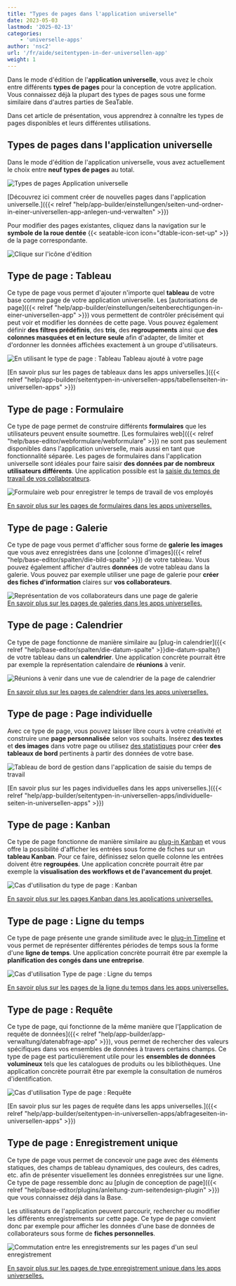```yaml
---
title: "Types de pages dans l'application universelle"
date: 2023-05-03
lastmod: '2025-02-13'
categories:
    - 'universelle-apps'
author: 'nsc2'
url: '/fr/aide/seitentypen-in-der-universellen-app'
weight: 1
---
```


Dans le mode d'édition de l'**application universelle**, vous avez le choix entre différents **types de pages** pour la conception de votre application. Vous connaissez déjà la plupart des types de pages sous une forme similaire dans d'autres parties de SeaTable.

Dans cet article de présentation, vous apprendrez à connaître les types de pages disponibles et leurs différentes utilisations.

## Types de pages dans l'application universelle

Dans le mode d'édition de l'application universelle, vous avez actuellement le choix entre **neuf types de pages** au total.

![Types de pages Application universelle](images/Seitentypen-Universal-App.png)

[Découvrez ici comment créer de nouvelles pages dans l'application universelle.]({{< relref "help/app-builder/einstellungen/seiten-und-ordner-in-einer-universellen-app-anlegen-und-verwalten" >}})

Pour modifier des pages existantes, cliquez dans la navigation sur le **symbole de la roue dentée** {{< seatable-icon icon="dtable-icon-set-up" >}} de la page correspondante.

![Clique sur l'icône d'édition](images/page-permissions-universal-app.png)

## Type de page : Tableau

Ce type de page vous permet d'ajouter n'importe quel **tableau** de votre base comme page de votre application universelle. Les [autorisations de page]({{< relref "help/app-builder/einstellungen/seitenberechtigungen-in-einer-universellen-app" >}}) vous permettent de contrôler précisément qui peut voir et modifier les données de cette page. Vous pouvez également définir **des filtres prédéfinis**, des **tris**, des **regroupements** ainsi que **des colonnes masquées et en lecture seule** afin d'adapter, de limiter et d'ordonner les données affichées exactement à un groupe d'utilisateurs.

![En utilisant le type de page : Tableau Tableau ajouté à votre page](images/page-type-table-example-1.png)

[En savoir plus sur les pages de tableaux dans les apps universelles.]({{< relref "help/app-builder/seitentypen-in-universellen-apps/tabellenseiten-in-universellen-apps" >}})

## Type de page : Formulaire

Ce type de page permet de construire différents **formulaires** que les utilisateurs peuvent ensuite soumettre. [Les formulaires web]({{< relref "help/base-editor/webformulare/webformulare" >}}) ne sont pas seulement disponibles dans l'application universelle, mais aussi en tant que fonctionnalité séparée. Les pages de formulaires dans l'application universelle sont idéales pour faire saisir **des données par de nombreux utilisateurs différents**. Une application possible est la [saisie du temps de travail de vos collaborateurs](https://seatable.io/fr/arbeitszeiterfassung/).

![Formulaire web pour enregistrer le temps de travail de vos employés](images/webformular-working-time.png)

[En savoir plus sur les pages de formulaires dans les apps universelles.](https://seatable.io/fr/docs/seitentypen-in-universellen-apps/formularseiten-in-universellen-apps/)

## Type de page : Galerie

Ce type de page vous permet d'afficher sous forme de **galerie** **les images** que vous avez enregistrées dans une [colonne d'images]({{< relref "help/base-editor/spalten/die-bild-spalte" >}}) de votre tableau. Vous pouvez également afficher d'autres **données** de votre tableau dans la galerie. Vous pouvez par exemple utiliser une page de galerie pour **créer des fiches d'information** claires sur **vos collaborateurs**.

![Représentation de vos collaborateurs dans une page de galerie](images/page-type-gallery-example.png)  
[En savoir plus sur les pages de galeries dans les apps universelles.](https://seatable.io/fr/docs/seitentypen-in-universellen-apps/galerieseiten-in-universellen-apps/)

## Type de page : Calendrier

Ce type de page fonctionne de manière similaire au [plug-in calendrier]({{< relref "help/base-editor/spalten/die-datum-spalte" >}}die-datum-spalte/) de votre tableau dans un **calendrier**. Une application concrète pourrait être par exemple la représentation calendaire de **réunions** à venir.

![Réunions à venir dans une vue de calendrier de la page de calendrier](images/calendar-page-example.png)

[En savoir plus sur les pages de calendrier dans les apps universelles.](https://seatable.io/fr/docs/seitentypen-in-universellen-apps/kalenderseiten-in-universellen-apps/)

## Type de page : Page individuelle

Avec ce type de page, vous pouvez laisser libre cours à votre créativité et construire une **page personnalisée** selon vos souhaits. Insérez **des textes** et **des images** dans votre page ou utilisez [des statistiques](https://seatable.io/fr/docs/plugins/anleitung-zum-statistik-plugin/) pour créer **des tableaux de bord** pertinents à partir des données de votre base.

![Tableau de bord de gestion dans l'application de saisie du temps de travail](images/Dashboard_2.gif)

[En savoir plus sur les pages individuelles dans les apps universelles.]({{< relref "help/app-builder/seitentypen-in-universellen-apps/individuelle-seiten-in-universellen-apps" >}})

## Type de page : Kanban

Ce type de page fonctionne de manière similaire au [plug-in Kanban](https://seatable.io/fr/docs/plugins/anleitung-zum-kanban-plugin/) et vous offre la possibilité d'afficher les entrées sous forme de fiches sur un **tableau Kanban**. Pour ce faire, définissez selon quelle colonne les entrées doivent être **regroupées**. Une application concrète pourrait être par exemple la **visualisation des workflows et de l'avancement du projet**.

![Cas d'utilisation du type de page : Kanban](images/example-kanban-page-3.png)

[En savoir plus sur les pages Kanban dans les applications universelles.](https://seatable.io/fr/docs/seitentypen-in-universellen-apps/kanbanseiten-in-universellen-apps/)

## Type de page : Ligne du temps

Ce type de page présente une grande similitude avec le [plug-in Timeline](https://seatable.io/fr/docs/plugins/anleitung-zum-timeline-plugin/) et vous permet de représenter différentes périodes de temps sous la forme d'une **ligne de temps**. Une application concrète pourrait être par exemple la **planification des congés dans une entreprise**.

![Cas d'utilisation Type de page : Ligne du temps](images/example-timeline-page.png)

[En savoir plus sur les pages de la ligne du temps dans les apps universelles.](https://seatable.io/fr/docs/seitentypen-in-universellen-apps/zeitstrahlseiten-in-universellen-apps/)

## Type de page : Requête

Ce type de page, qui fonctionne de la même manière que l'[application de requête de données]({{< relref "help/app-builder/app-verwaltung/datenabfrage-app" >}}), vous permet de rechercher des valeurs spécifiques dans vos ensembles de données à travers certains champs. Ce type de page est particulièrement utile pour les **ensembles de données volumineux** tels que les catalogues de produits ou les bibliothèques. Une application concrète pourrait être par exemple la consultation de numéros d'identification.

![Cas d'utilisation Type de page : Requête](images/output-query-page-universal-app-2.png)

[En savoir plus sur les pages de requête dans les apps universelles.]({{< relref "help/app-builder/seitentypen-in-universellen-apps/abfrageseiten-in-universellen-apps" >}})

## Type de page : Enregistrement unique

Ce type de page vous permet de concevoir une page avec des éléments statiques, des champs de tableau dynamiques, des couleurs, des cadres, etc. afin de présenter visuellement les données enregistrées sur une ligne. Ce type de page ressemble donc au [plugin de conception de page]({{< relref "help/base-editor/plugins/anleitung-zum-seitendesign-plugin" >}}) que vous connaissez déjà dans la Base.

Les utilisateurs de l'application peuvent parcourir, rechercher ou modifier les différents enregistrements sur cette page. Ce type de page convient donc par exemple pour afficher les données d'une base de données de collaborateurs sous forme de **fiches personnelles**.

![Commutation entre les enregistrements sur les pages d'un seul enregistrement](images/Switch-between-records-on-single-record-pages.gif)

[En savoir plus sur les pages de type enregistrement unique dans les apps universelles.](https://seatable.io/fr/docs/seitentypen-in-universellen-apps/seiten-vom-typ-einzelner-datensatz-in-universellen-apps/)
